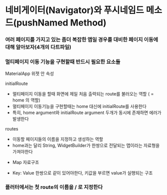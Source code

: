 [comment]: <> (코딩세프 플러터 강의 순한맛 시즌1 24강 네비게이터 Navigator 와 푸시네임드 메소드)

# 네비게이터(Navigator)와 푸시네임드 메소드(pushNamed Method)

### 여러 페이지를 가지고 있는 좀더 복잡한 앱일 경우를 대비한 페이지 이동에 대해 알아보자(4개의 다트파일)


### 멀티페이지 이동 기능을 구현할때 반드시 필요한 요소들 
MaterialApp 위젯 안 속성

initialRoute
- 멀티페이지 이동을 할때 화면에 제일 처음 출력되는 route를 불러오는 역할 ( = home 의 역할)
- 멀티페이지 이동기능을 구현할때는 home 대신에 initialRoute를 사용한다
- 특히, home argument와 initialRoute argument 두개가 동시에 존재하면 에러가 발생한다

routes 
- 이동할 페이지들의 이름을 지정하고 생성하는 역할
- home과는 달리 String, WidgetBuilder가 한쌍으로 전달되는 맵이라는 자료형을 가져야한다

* Map 자료구조
- Key: Value 한쌍으로 같이 있어야한다, 키값을 부르면 value가 실행되는 구조

### 플러터에서는 첫 route의 이름을 / 로 지정한다
